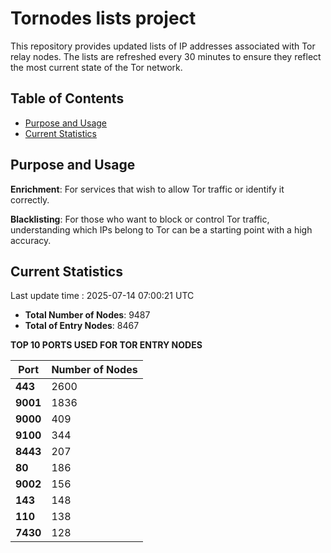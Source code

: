 # Tornodes lists project

This repository provides updated lists of IP addresses associated with Tor relay nodes. The lists are refreshed every 30 minutes to ensure they reflect the most current state of the Tor network.

## Table of Contents

- [Purpose and Usage](#purpose-and-usage)
- [Current Statistics](#current-statistics)


## Purpose and Usage

**Enrichment**: For services that wish to allow Tor traffic or identify it correctly.

**Blacklisting**: For those who want to block or control Tor traffic, understanding which IPs belong to Tor can be a starting point with a high accuracy.

## Current Statistics

Last update time : 2025-07-14 07:00:21 UTC

- **Total Number of Nodes**: 9487
- **Total of Entry Nodes**: 8467

**TOP 10 PORTS USED FOR TOR ENTRY NODES**

| **Port** | **Number of Nodes** |
|------|-----------------|
| **443**   | 2600  |
| **9001**   | 1836  |
| **9000**   | 409  |
| **9100**   | 344  |
| **8443**   | 207  |
| **80**   | 186  |
| **9002**   | 156  |
| **143**   | 148  |
| **110**   | 138  |
| **7430**   | 128  |

